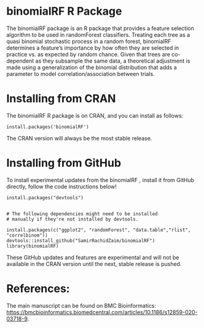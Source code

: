 # binomialRF R Package

The binomialRF package is an R package that provides a feature selection algorithm to be used in randomForest classifiers. Treating each tree as a quasi binomial stochastic process in a random forest, binomialRF determines a feature’s importance by how often they are selected in practice vs. as expected by random chance. Given that trees are co-dependent as they subsample the same data, a theoretical adjustment is made using a generalization of the binomial distribution that adds a parameter to model correlation/association between trials. 

# Installing from CRAN

The binomialRF R package is on CRAN, and you can install as follows: 

```
install.packages('binomialRF')
```
The CRAN version will always be the most stable release. 

# Installing from GitHub

To install experimental updates from the binomialRF , install it from GitHub directly, follow the code instructions below!

```
install.packages("devtools")


# The following dependencies might need to be installed
# manually if they're not installed by devtools. 

install.packages(c("ggplot2", "randomForest", "data.table","rlist", "correlbinom"))
devtools::install_github("SamirRachidZaim/binomialRF")
library(binomialRF)
```

These GitHub updates and features are experimental and will not be available in the CRAN version until the next, stable release is pushed. 


# References: 

The main manuscript can be found on BMC Bioinformatics: https://bmcbioinformatics.biomedcentral.com/articles/10.1186/s12859-020-03718-9.
